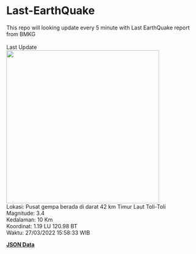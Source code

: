 # Last-EarthQuake
This repo will looking update every 5 minute with Last EarthQuake report from BMKG
<br>
<br>
Last Update
<br>
<img src="https://ews.bmkg.go.id/TEWS/data/20220327155833.mmi.jpg" width="400"/>
<br>
Lokasi: Pusat gempa berada di darat 42 km Timur Laut Toli-Toli <br>
Magnitude: 3.4 <br>
Kedalaman: 10 Km <br>
Koordinat: 1.19 LU 120.98 BT <br>
Waktu: 27/03/2022 15:58:33 WIB <br>

<a href="./data/data.json">**JSON Data**</a>
